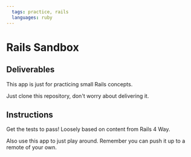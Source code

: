 ```yaml
---
  tags: practice, rails
  languages: ruby
---
```


# Rails Sandbox

## Deliverables

This app is just for practicing small Rails concepts.

Just clone this repository, don't worry about delivering it.

## Instructions

Get the tests to pass! Loosely based on content from Rails 4 Way.

Also use this app to just play around.  Remember you can push it up to a
remote of your own.
